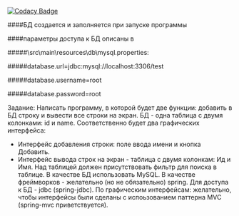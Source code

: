 [![Codacy Badge](https://api.codacy.com/project/badge/Grade/42d8de1b028b4a00bca36e27df5049d7)](https://www.codacy.com/app/AlekdandrNsk/CDEK_Test_Task?utm_source=github.com&amp;utm_medium=referral&amp;utm_content=AlekdandrNsk/CDEK_Test_Task&amp;utm_campaign=Badge_Grade)

####БД создается и заполняется при запуске программы

####параметры доступа к БД описаны в 

#####\src\main\resources\db\mysql.properties:

#####database.url=jdbc:mysql://localhost:3306/test

#####database.username=root

#####database.password=root





Задание:
Написать программу, в которой будет две функции: добавить в БД строку и
вывести все строки на экран. БД - одна таблица с двумя колонками: id и
name. Соответственно будет два графических интерфейса:
- Интерфейс добавления строки: поле ввода имени и кнопка Добавить.
- Интерфейс вывода строк на экран - таблица с двумя колонкам: Ид и Имя. Над таблицей
должен присутствовать фильтр для поиска в таблице.
В качестве БД использовать MySQL.
В качестве фреймворков - желательно (но не обязательно) spring. Для доступа
к БД - jdbc (spring-jdbc).
По графическим интерфейсам: желательно, чтобы интерфейсы были сделаны с
испоьзованием паттерна MVC (spring-mvc приветствуется).